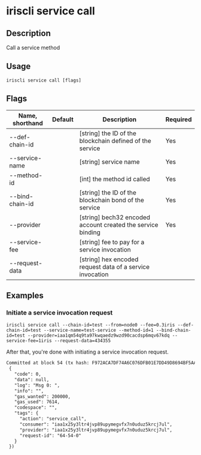 # iriscli service call 

## Description

Call a service method

## Usage

```
iriscli service call [flags]
```

## Flags

| Name, shorthand       | Default                 | Description                                                  | Required |
| --------------------- | ----------------------- | ------------------------------------------------------------ | -------- |
| --def-chain-id        |                         | [string] the ID of the blockchain defined of the service     |  Yes     |
| --service-name        |                         | [string] service name                                        |  Yes     |
| --method-id           |                         | [int] the method id called                                   |  Yes     |
| --bind-chain-id       |                         | [string] the ID of the blockchain bond of the service        |  Yes     |
| --provider            |                         | [string] bech32 encoded account created the service binding  |  Yes     |
| --service-fee         |                         | [string] fee to pay for a service invocation                 |          |
| --request-data        |                         | [string] hex encoded request data of a service invocation    |          |

## Examples

### Initiate a service invocation request 
```shell
iriscli service call --chain-id=test --from=node0 --fee=0.3iris --def-chain-id=test --service-name=test-service --method-id=1 --bind-chain-id=test --provider=iaa1qm54q9ta97kwqaedz9wzd90cacdsp6mqv67kdq --service-fee=1iris --request-data=434355
```

After that, you're done with initiating a service invocation request.

```txt
Committed at block 54 (tx hash: F972ACA7DF74A6C076DFB01E7DD49D8694BF5AA1BA25A1F1B875113DFC8857C3, response:
 {
   "code": 0,
   "data": null,
   "log": "Msg 0: ",
   "info": "",
   "gas_wanted": 200000,
   "gas_used": 7614,
   "codespace": "",
   "tags": {
     "action": "service_call",
     "consumer": "iaa1x25y3ltr4jvp89upymegvfx7n0uduz5krcj7ul",
     "provider": "iaa1x25y3ltr4jvp89upymegvfx7n0uduz5krcj7ul",
     "request-id": "64-54-0"
   }
 })
```

